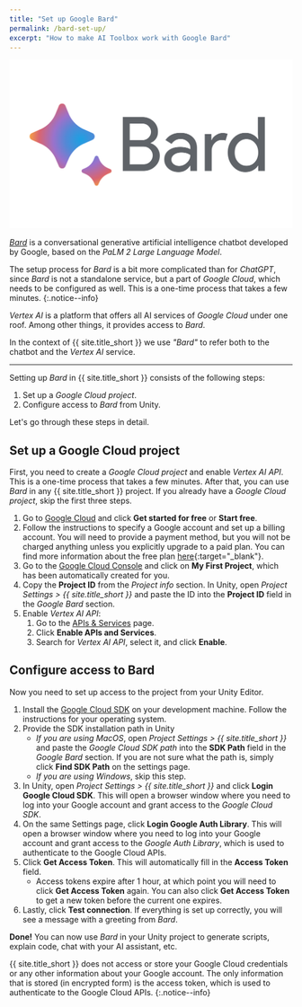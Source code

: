 ```yaml
---
title: "Set up Google Bard"
permalink: /bard-set-up/
excerpt: "How to make AI Toolbox work with Google Bard"
---
```


![](../assets/images/landing/google_bard_logo_2.svg)

[*Bard*](https://bard.google.com/) is a conversational generative artificial intelligence chatbot developed by Google, based on the *PaLM 2 Large Language Model*.

The setup process for *Bard* is a bit more complicated than for *ChatGPT*, since *Bard* is not a standalone service, but a part of *Google Cloud*, which needs to be configured as well. This is a one-time process that takes a few minutes.
{:.notice--info}

*Vertex AI* is a platform that offers all AI services of *Google Сloud* under one roof. Among other things, it provides access to *Bard*.

In the context of {{ site.title_short }} we use *"Bard"* to refer both to the chatbot and the *Vertex AI* service.

---

Setting up *Bard* in {{ site.title_short }} consists of the following steps:

1. Set up a *Google Cloud project*.
1. Configure access to *Bard* from Unity.

Let's go through these steps in detail.

## Set up a Google Cloud project

First, you need to create a *Google Cloud project* and enable *Vertex AI API*.
This is a one-time process that takes a few minutes. After that, you can use *Bard* in any {{ site.title_short }} project.
If you already have a *Google Cloud project*, skip the first three steps.

1. Go to [Google Cloud](https://cloud.google.com/) and click **Get started for free** or **Start free**.
1. Follow the instructions to specify a Google account and set up a billing account. You will need to provide a payment method, but you will not be charged anything unless you explicitly upgrade to a paid plan. You can find more information about the free plan [here](https://cloud.google.com/free){:target="_blank"}.
1. Go to the [Google Cloud Console](https://console.cloud.google.com/) and click on **My First Project**, which has been automatically created for you.
1. Copy the **Project ID** from the *Project info* section. In Unity, open *Project Settings > {{ site.title_short }}* and paste the ID into the **Project ID** field in the *Google Bard* section.
1. Enable *Vertex AI API*:
   1. Go to the [APIs & Services](https://console.cloud.google.com/apis/dashboard) page.
   1. Click **Enable APIs and Services**.
   1. Search for *Vertex AI API*, select it, and click **Enable**.

## Configure access to Bard

Now you need to set up access to the project from your Unity Editor.

1. Install the [Google Cloud SDK](https://cloud.google.com/sdk/docs/install) on your development machine. Follow the instructions for your operating system.
1. Provide the SDK installation path in Unity
   - *If you are using MacOS*, open *Project Settings > {{ site.title_short }}* and paste the *Google Cloud SDK path* into the **SDK Path** field in the *Google Bard* section. If you are not sure what the path is, simply click **Find SDK Path** on the settings page.
   - *If you are using Windows*, skip this step.
1. In Unity, open *Project Settings > {{ site.title_short }}* and click **Login Google Cloud SDK**. This will open a browser window where you need to log into your Google account and grant access to the *Google Cloud SDK*.
1. On the same Settings page, click **Login Google Auth Library**. This will open a browser window where you need to log into your Google account and grant access to the *Google Auth Library*, which is used to authenticate to the Google Cloud APIs.
1. Click **Get Access Token**. This will automatically fill in the **Access Token** field.
   - Access tokens expire after 1 hour, at which point you will need to click **Get Access Token** again. You can also click **Get Access Token** to get a new token before the current one expires.
1. Lastly, click **Test connection**. If everything is set up correctly, you will see a message with a greeting from *Bard*.

**Done!** You can now use *Bard* in your Unity project to generate scripts, explain code, chat with your AI assistant, etc.

{{ site.title_short }} does not access or store your Google Cloud credentials or any other information about your Google account. The only information that is stored (in encrypted form) is the access token, which is used to authenticate to the Google Cloud APIs.
{:.notice--info}
